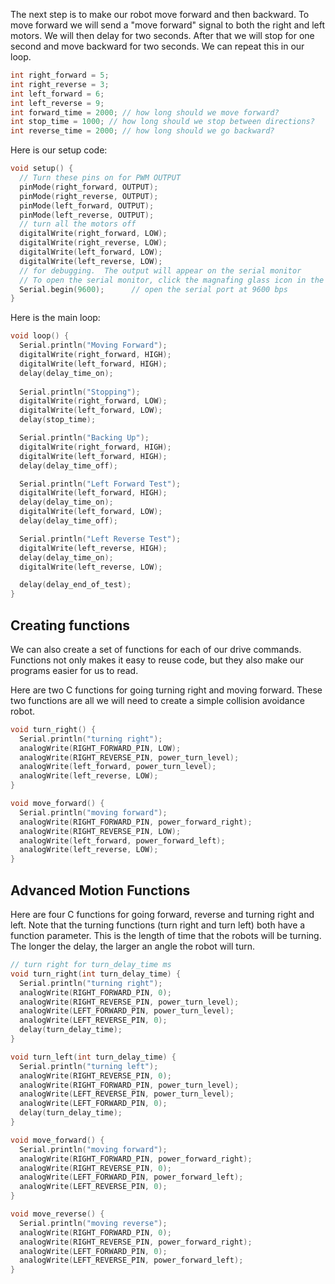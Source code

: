 The next step is to make our robot move forward and then backward.
To move forward we will send a "move forward" signal to both the right and left motors.
We will then delay for two seconds.  After that we will stop for one second and
move backward for two seconds.  We can repeat this in our loop.

```C
int right_forward = 5;
int right_reverse = 3;
int left_forward = 6;
int left_reverse = 9;
int forward_time = 2000; // how long should we move forward?
int stop_time = 1000; // how long should we stop between directions?
int reverse_time = 2000; // how long should we go backward?
```

Here is our setup code:

```C
void setup() {
  // Turn these pins on for PWM OUTPUT
  pinMode(right_forward, OUTPUT);
  pinMode(right_reverse, OUTPUT); 
  pinMode(left_forward, OUTPUT); 
  pinMode(left_reverse, OUTPUT);
  // turn all the motors off
  digitalWrite(right_forward, LOW);
  digitalWrite(right_reverse, LOW);
  digitalWrite(left_forward, LOW);
  digitalWrite(left_reverse, LOW);
  // for debugging.  The output will appear on the serial monitor
  // To open the serial monitor, click the magnafing glass icon in the upper right corner
  Serial.begin(9600);      // open the serial port at 9600 bps
}
```

Here is the main loop:

```C
void loop() {
  Serial.println("Moving Forward");
  digitalWrite(right_forward, HIGH);
  digitalWrite(left_forward, HIGH);
  delay(delay_time_on);
  
  Serial.println("Stopping");  
  digitalWrite(right_forward, LOW);
  digitalWrite(left_forward, LOW);  
  delay(stop_time);

  Serial.println("Backing Up");
  digitalWrite(right_forward, HIGH);
  digitalWrite(left_forward, HIGH);
  delay(delay_time_off);

  Serial.println("Left Forward Test");
  digitalWrite(left_forward, HIGH);
  delay(delay_time_on);
  digitalWrite(left_forward, LOW);
  delay(delay_time_off);

  Serial.println("Left Reverse Test");
  digitalWrite(left_reverse, HIGH);
  delay(delay_time_on);
  digitalWrite(left_reverse, LOW);

  delay(delay_end_of_test);
}
```
## Creating functions
We can also create a set of functions for each of our drive commands.  Functions
not only makes it easy to reuse code, but they also make our programs easier
for us to read.

Here are two C functions for going turning right and moving forward.  These
two functions are all we will need to create a simple collision avoidance robot.

```C
void turn_right() {
  Serial.println("turning right");
  analogWrite(RIGHT_FORWARD_PIN, LOW);
  analogWrite(RIGHT_REVERSE_PIN, power_turn_level);
  analogWrite(left_forward, power_turn_level);
  analogWrite(left_reverse, LOW);
}

void move_forward() {
  Serial.println("moving forward");
  analogWrite(RIGHT_FORWARD_PIN, power_forward_right);
  analogWrite(RIGHT_REVERSE_PIN, LOW);
  analogWrite(left_forward, power_forward_left);
  analogWrite(left_reverse, LOW);
}
```

## Advanced Motion Functions
Here are four C functions for going forward, reverse and turning right and left.
Note that the turning functions (turn right and turn left) both have 
a function parameter.  This is the length of time that the robots
will be turning.  The longer the delay, the larger an angle the
robot will turn.

```C
// turn right for turn_delay_time ms
void turn_right(int turn_delay_time) {
  Serial.println("turning right");
  analogWrite(RIGHT_FORWARD_PIN, 0);
  analogWrite(RIGHT_REVERSE_PIN, power_turn_level);
  analogWrite(LEFT_FORWARD_PIN, power_turn_level);
  analogWrite(LEFT_REVERSE_PIN, 0);
  delay(turn_delay_time);
}

void turn_left(int turn_delay_time) {
  Serial.println("turning left");
  analogWrite(RIGHT_REVERSE_PIN, 0);
  analogWrite(RIGHT_FORWARD_PIN, power_turn_level);
  analogWrite(LEFT_REVERSE_PIN, power_turn_level);
  analogWrite(LEFT_FORWARD_PIN, 0);
  delay(turn_delay_time);
}

void move_forward() {
  Serial.println("moving forward");
  analogWrite(RIGHT_FORWARD_PIN, power_forward_right);
  analogWrite(RIGHT_REVERSE_PIN, 0);
  analogWrite(LEFT_FORWARD_PIN, power_forward_left);
  analogWrite(LEFT_REVERSE_PIN, 0);
}

void move_reverse() {
  Serial.println("moving reverse");
  analogWrite(RIGHT_FORWARD_PIN, 0);
  analogWrite(RIGHT_REVERSE_PIN, power_forward_right);
  analogWrite(LEFT_FORWARD_PIN, 0);
  analogWrite(LEFT_REVERSE_PIN, power_forward_left);
}
```





